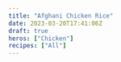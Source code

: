 ```yaml
---
title: "Afghani Chicken Rice"
date: 2023-03-20T17:41:06Z
draft: true
heros: ["Chicken"]
recipes: ["All"]
---
```

